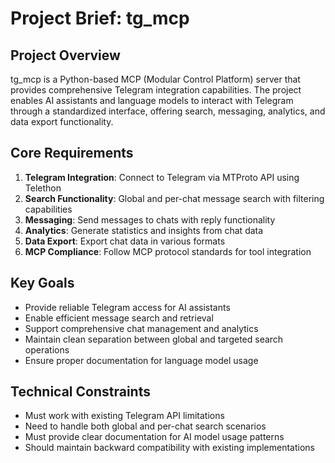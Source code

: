 # Project Brief: tg_mcp

## Project Overview
tg_mcp is a Python-based MCP (Modular Control Platform) server that provides comprehensive Telegram integration capabilities. The project enables AI assistants and language models to interact with Telegram through a standardized interface, offering search, messaging, analytics, and data export functionality.

## Core Requirements
1. **Telegram Integration**: Connect to Telegram via MTProto API using Telethon
2. **Search Functionality**: Global and per-chat message search with filtering capabilities
3. **Messaging**: Send messages to chats with reply functionality
4. **Analytics**: Generate statistics and insights from chat data
5. **Data Export**: Export chat data in various formats
6. **MCP Compliance**: Follow MCP protocol standards for tool integration

## Key Goals
- Provide reliable Telegram access for AI assistants
- Enable efficient message search and retrieval
- Support comprehensive chat management and analytics
- Maintain clean separation between global and targeted search operations
- Ensure proper documentation for language model usage



## Technical Constraints
- Must work with existing Telegram API limitations
- Need to handle both global and per-chat search scenarios
- Must provide clear documentation for AI model usage patterns
- Should maintain backward compatibility with existing implementations


